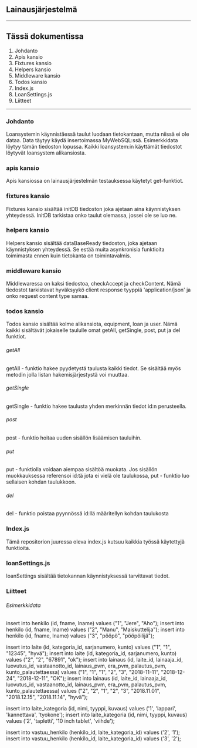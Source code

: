 ## Lainausjärjestelmä

----

## Tässä dokumentissa

1. Johdanto
2. Apis kansio
3. Fixtures kansio
4. Helpers kansio
5. Middleware kansio
6. Todos kansio
7. Index.js
8. LoanSettings.js
9. Liitteet

----

### Johdanto
Loansystemin käynnistäessä taulut luodaan tietokantaan, mutta niissä ei ole dataa. Data täytyy käydä insertoimassa MyWebSQL:ssä. Esimerkkidata löytyy tämän tiedoston lopussa.
Kaikki loansystem:in käyttämät tiedostot löytyvät loansystem alikansiosta.

### apis kansio
Apis kansiossa on lainausjärjestelmän testauksessa käytetyt get-funktiot.

### fixtures kansio
Fixtures kansio sisältää initDB tiedoston joka ajetaan aina käynnistyksen yhteydessä.
InitDB tarkistaa onko taulut olemassa, jossei ole se luo ne.

### helpers kansio
Helpers kansio sisältää dataBaseReady tiedoston, joka ajetaan käynnistyksen yhteydessä.
Se estää muita asynkronisia funktioita toimimasta ennen kuin tietokanta on toimintavalmis.

### middleware kansio
Middlewaressa on kaksi tiedostoa, checkAccept ja checkContent.
Nämä tiedostot tarkistavat hyväksyykö client response tyyppiä 'application/json' ja onko request content type samaa.

### todos kansio
Todos kansio sisältää kolme alikansiota, equipment, loan ja user. Nämä kaikki sisältävät jokaiselle taululle omat getAll, getSingle, post, put ja del funktiot.
###### getAll
getAll - funktio hakee pyydetystä taulusta kaikki tiedot. Se sisältää myös metodin jolla listan hakemisjärjestystä voi muuttaa.
###### getSingle
getSingle - funktio hakee taulusta yhden merkinnän tiedot id:n perusteella.
###### post
post - funktio hoitaa uuden sisällön lisäämisen tauluihin.
###### put
put - funktiolla voidaan aiempaa sisältöä muokata. Jos sisällön muokkauksessa referensoi id:tä jota ei vielä ole taulukossa, put - funktio luo sellaisen kohdan taulukkoon.
###### del 
del - funktio poistaa pyynnössä id:llä määritellyn kohdan taulukosta

### Index.js
Tämä repositorion juuressa oleva index.js kutsuu kaikkia työssä käytettyjä funktioita.

### loanSettings.js
loanSettings sisältää tietokannan käynnistyksessä tarvittavat tiedot.

### Liitteet
###### Esimerkkidata

insert into henkilo (id, fname, lname) values ("1", "Jere", "Aho");
insert into henkilo (id, fname, lname) values ("2", "Manu", "Maiskuttelija");
insert into henkilo (id, fname, lname) values ("3", "pööpö", "pööpöilijä");

insert into laite (id, kategoria_id, sarjanumero, kunto) values ("1", "1", "12345", "hyvä");
insert into laite (id, kategoria_id, sarjanumero, kunto) values ("2", "2", "67891", "ok");
insert into lainaus (id, laite_id, lainaaja_id, luovutus_id, vastaanotto_id, lainaus_pvm, era_pvm, palautus_pvm, kunto_palautettaessa) values ("1", "1", "1", "2", "3", "2018-11-11", "2018-12-24", "2018-12-11", "OK");
insert into lainaus (id, laite_id, lainaaja_id, luovutus_id, vastaanotto_id, lainaus_pvm, era_pvm, palautus_pvm, kunto_palautettaessa) values ("2", "2", "1", "2", "3", "2018.11.01", "2018.12.15", "2018.11.14", "hyvä");

insert into laite_kategoria (id, nimi, tyyppi, kuvaus)
values ('1', 'lappari', 'kannettava', 'tyokone');
insert into laite_kategoria (id, nimi, tyyppi, kuvaus)
values ('2', 'tapletti', '10 inch tablet', 'viihde');

insert into vastuu_henkilo (henkilo_id, laite_kategoria_id)
values ('2', '1');
insert into vastuu_henkilo (henkilo_id, laite_kategoria_id)
values ('3', '2');
